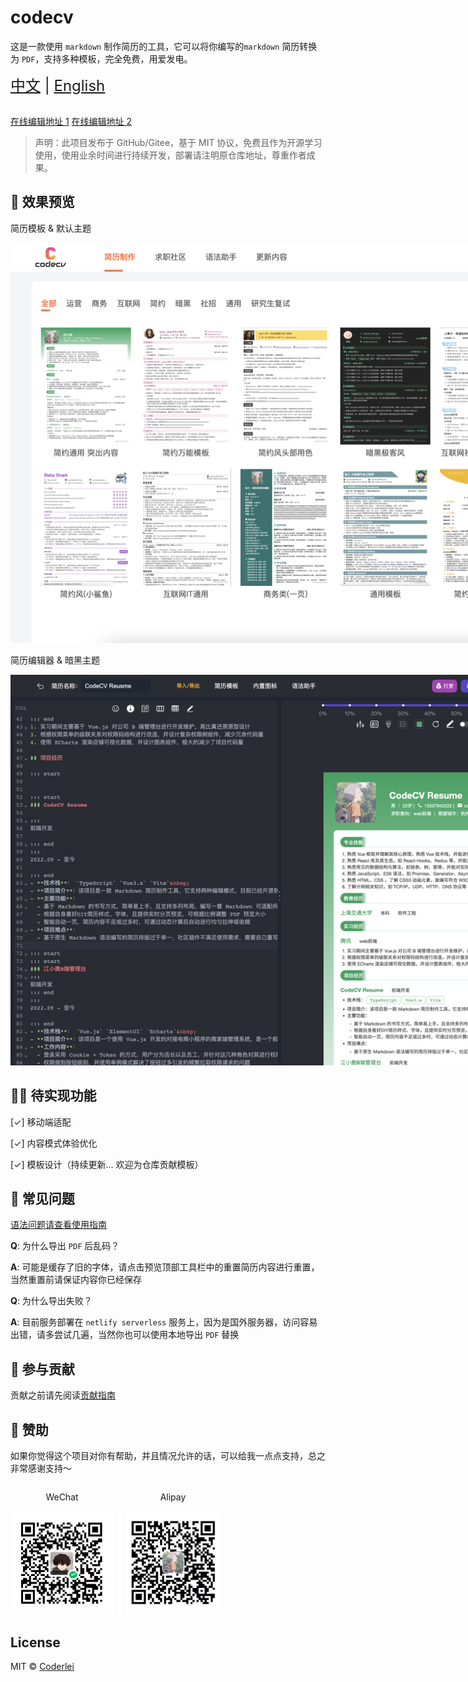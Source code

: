 # codecv

这是一款使用 `markdown` 制作简历的工具，它可以将你编写的`markdown` 简历转换为 `PDF`，支持多种模板，完全免费，用爱发电。

<div style="font-size: 1.5rem;">
  <a href="./README.md">中文</a> |
  <a href="./README.en.md">English</a>
</div>
</br>

[在线编辑地址 1](http://codeleilei.gitee.io/markdown2pdf/) [在线编辑地址 2](https://acmenlei.github.io/codecv/dist/)

> 声明：此项目发布于 GitHub/Gitee，基于 MIT 协议，免费且作为开源学习使用，使用业余时间进行持续开发，部署请注明原仓库地址，尊重作者成果。

## 🤩 效果预览

<p>简历模板 & 默认主题<p>
<img style="max-width: 1000px" src="./docs/templates.webp" alt="模板" />
<p>简历编辑器 & 暗黑主题<p>
<img style="max-width: 1000px" src="./docs/editor.webp" alt="编辑页" />

## ✊🏻 待实现功能

[✓] 移动端适配

[✓] 内容模式体验优化

[✓] 模板设计（持续更新... 欢迎为仓库贡献模板）

## 🤔 常见问题

[语法问题请查看使用指南](https://codeleilei.gitee.io/markdown2pdf/#/syntax/helper)

**Q**: 为什么导出 `PDF` 后乱码？

**A**: 可能是缓存了旧的字体，请点击预览顶部工具栏中的重置简历内容进行重置，当然重置前请保证内容你已经保存

**Q**: 为什么导出失败？

**A**: 目前服务部署在 `netlify serverless` 服务上，因为是国外服务器，访问容易出错，请多尝试几遍，当然你也可以使用本地导出 `PDF` 替换

## 👋 参与贡献

贡献之前请先阅读[贡献指南](./CONTRIBUTING.md)

## 🙏 赞助

如果你觉得这个项目对你有帮助，并且情况允许的话，可以给我一点点支持，总之非常感谢支持～

<div style="display: flex; gap: 20px;">
	<div style="text-align: center">
		<p>WeChat</p>
		<img style="width: 165px" src="./docs/wechat.jpg" alt="微信" />
	</div>
	<div style="text-align: center">
		<p>Alipay</p>
		<img style="width: 150px" src="./docs/alipay.jpg" alt="支付宝" />
	</div>
</div>

## License

MIT © [Coderlei](./license)
